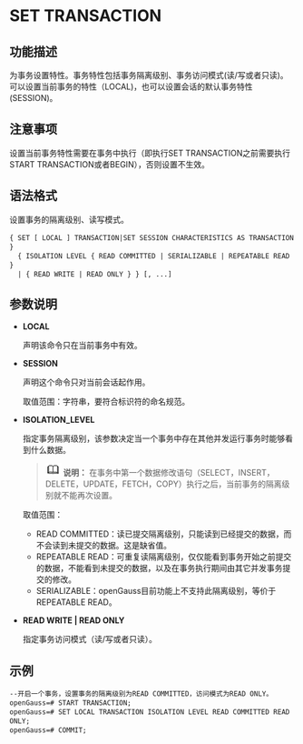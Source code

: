 # SET TRANSACTION<a name="ZH-CN_TOPIC_0289900810"></a>

## 功能描述<a name="zh-cn_topic_0283137515_zh-cn_topic_0237122190_zh-cn_topic_0059778135_se7890b9b6c9749168d76cd4ce38ee49f"></a>

为事务设置特性。事务特性包括事务隔离级别、事务访问模式\(读/写或者只读\)。可以设置当前事务的特性（LOCAL\)，也可以设置会话的默认事务特性\(SESSION\)。

## 注意事项<a name="zh-cn_topic_0283137515_zh-cn_topic_0237122190_zh-cn_topic_0059778135_s91c8bf3e55a0490299ef9c0cd59f44f6"></a>

设置当前事务特性需要在事务中执行（即执行SET TRANSACTION之前需要执行START TRANSACTION或者BEGIN），否则设置不生效。

## 语法格式<a name="zh-cn_topic_0283137515_zh-cn_topic_0237122190_zh-cn_topic_0059778135_sce3e49e1f5894684861d1df6677d12c8"></a>

设置事务的隔离级别、读写模式。

```
{ SET [ LOCAL ] TRANSACTION|SET SESSION CHARACTERISTICS AS TRANSACTION }
  { ISOLATION LEVEL { READ COMMITTED | SERIALIZABLE | REPEATABLE READ }
  | { READ WRITE | READ ONLY } } [, ...]
```

## 参数说明<a name="zh-cn_topic_0283137515_zh-cn_topic_0237122190_zh-cn_topic_0059778135_sedb5d46e1cef47ad953116db260be4ad"></a>

-   **LOCAL**

    声明该命令只在当前事务中有效。

-   **SESSION**

    声明这个命令只对当前会话起作用。

    取值范围：字符串，要符合标识符的命名规范。

-   **ISOLATION\_LEVEL**

    指定事务隔离级别，该参数决定当一个事务中存在其他并发运行事务时能够看到什么数据。

    >![](public_sys-resources/icon-note.gif) **说明：** 
    >在事务中第一个数据修改语句（SELECT，INSERT，DELETE，UPDATE，FETCH，COPY）执行之后，当前事务的隔离级别就不能再次设置。

    取值范围：

    -   READ COMMITTED：读已提交隔离级别，只能读到已经提交的数据，而不会读到未提交的数据。这是缺省值。
    -   REPEATABLE READ：可重复读隔离级别，仅仅能看到事务开始之前提交的数据，不能看到未提交的数据，以及在事务执行期间由其它并发事务提交的修改。
    -   SERIALIZABLE：openGauss目前功能上不支持此隔离级别，等价于REPEATABLE READ。

-   **READ WRITE | READ ONLY**

    指定事务访问模式（读/写或者只读）。


## 示例<a name="zh-cn_topic_0283137515_zh-cn_topic_0237122190_zh-cn_topic_0059778135_sf3622c31002245c482e236cade222456"></a>

```
--开启一个事务，设置事务的隔离级别为READ COMMITTED，访问模式为READ ONLY。
openGauss=# START TRANSACTION;
openGauss=# SET LOCAL TRANSACTION ISOLATION LEVEL READ COMMITTED READ ONLY;
openGauss=# COMMIT;
```

